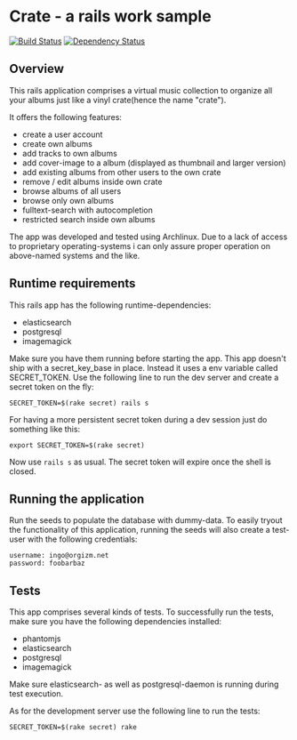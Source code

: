 # Crate - a rails work sample

[![Build Status](https://travis-ci.org/ingobecker/crate.png?branch=master)](https://travis-ci.org/ingobecker/crate)
[![Dependency Status](https://gemnasium.com/ingobecker/crate.png)](https://gemnasium.com/ingobecker/crate)

## Overview

This rails application comprises a virtual music collection to organize 
all your albums just like a vinyl crate(hence the name "crate").

It offers the following features:

* create a user account
* create own albums
* add tracks to own albums
* add cover-image to a album (displayed as thumbnail and larger version)
* add existing albums from other users to the own crate
* remove / edit albums inside own crate
* browse albums of all users
* browse only own albums
* fulltext-search with autocompletion
* restricted search inside own albums

The app was developed and tested using Archlinux.
Due to a lack of access to proprietary operating-systems
i can only assure proper operation on above-named systems
and the like.

## Runtime requirements

This rails app has the following runtime-dependencies:

* elasticsearch
* postgresql
* imagemagick

Make sure you have them running before starting the app.
This app doesn't ship with a secret_key_base in place.
Instead it uses a env variable called SECRET_TOKEN.
Use the following line to run the dev server and create 
a secret token on the fly:

    SECRET_TOKEN=$(rake secret) rails s

For having a more persistent secret token during a dev session
just do something like this:

    export SECRET_TOKEN=$(rake secret)

Now use `rails s` as usual. The secret token will expire once the
shell is closed.

## Running the application

Run the seeds to populate the database with dummy-data. To easily
tryout the functionality of this application, running the seeds
will also create a test-user with the following credentials:

    username: ingo@orgizm.net
    password: foobarbaz

## Tests

This app comprises several kinds of tests. To successfully run
the tests, make sure you have the following dependencies installed:

* phantomjs
* elasticsearch
* postgresql
* imagemagick

Make sure elasticsearch- as well as postgresql-daemon is running
during test execution.

As for the development server use the following line to run the tests:

    SECRET_TOKEN=$(rake secret) rake
